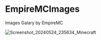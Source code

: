 # EmpireMCImages
Images Galary by EmpireMC

![Screenshot_20240524_235634_Minecraft](https://github.com/MAYONSHARAN/EmpireMCImages/assets/168638082/8cf67af9-0a19-4582-a774-548deb82995b)
